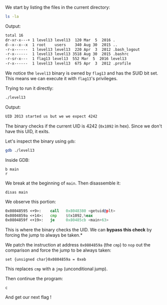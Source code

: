 We start by listing the files in the current directory:
```bash
ls -la
```
Output:
```bash
total 16
dr-xr-x---+ 1 level13 level13  120 Mar  5  2016 .
d--x--x--x  1 root    users    340 Aug 30  2015 ..
-r-x------  1 level13 level13  220 Apr  3  2012 .bash_logout
-r-x------  1 level13 level13 3518 Aug 30  2015 .bashrc
-r-sr-x---  1 flag13 level13  552 Mar  5  2016 level13
-r-x------  1 level13 level13  675 Apr  3  2012 .profile
```

We notice the `level13` binary is owned by `flag13` and has the SUID bit set. This means we can execute it with `flag13`'s privileges.

Trying to run it directly:
```bash
./level13
```
Output:
```bash
UID 2013 started us but we we expect 4242
```

The binary checks if the current UID is 4242 (`0x1092` in hex). Since we don't have this UID, it exits.

Let's inspect the binary using `gdb`:
```bash
gdb ./level13
```
Inside GDB:
```gdb
b main
r
```
We break at the beginning of `main`. Then disassemble it:
```gdb
disas main
```
We observe this portion:
```asm
0x08048595 <+9>:    call   0x8048380 <getuid@plt>
0x0804859a <+14>:   cmp    $0x1092,%eax
0x0804859f <+19>:   je     0x80485cb <main+63>
```
This is where the binary checks the UID. We can **bypass this check** by forcing the jump to always be taken.*

We patch the instruction at address `0x0804859a` (the `cmp`) to `nop` out the comparison and force the jump to be always taken:

```gdb
set {unsigned char}0x0804859a = 0xeb
```
This replaces `cmp` with a `jmp` (unconditional jump).

Then continue the program:
```gdb
c
```

And get our next flag !